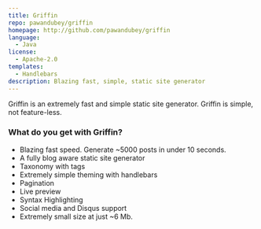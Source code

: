 ```yaml
---
title: Griffin
repo: pawandubey/griffin
homepage: http://github.com/pawandubey/griffin
language:
  - Java
license:
  - Apache-2.0
templates:
  - Handlebars
description: Blazing fast, simple, static site generator
---
```


Griffin is an extremely fast and simple static site generator.
Griffin is simple, not feature-less.

### What do you get with Griffin?
* Blazing fast speed. Generate ~5000 posts in under 10 seconds.
* A fully blog aware static site generator
* Taxonomy with tags
* Extremely simple theming with handlebars
* Pagination
* Live preview
* Syntax Highlighting
* Social media and Disqus support
* Extremely small size at just ~6 Mb.
